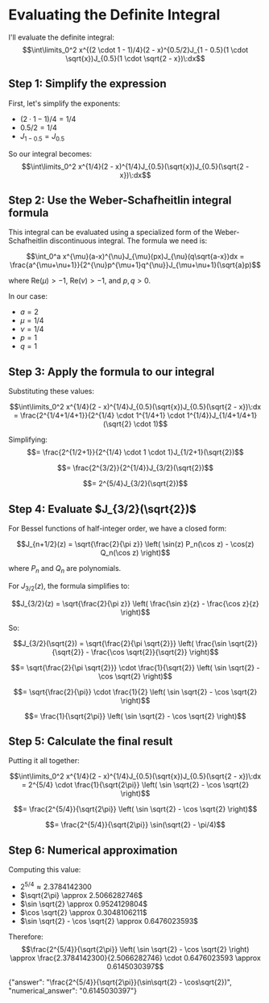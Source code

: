 # Evaluating the Definite Integral

I'll evaluate the definite integral:
$$\int\limits_0^2 x^{(2 \cdot 1 - 1)/4}(2 - x)^{0.5/2}J_{1 - 0.5}(1 \cdot \sqrt{x})J_{0.5}(1 \cdot \sqrt{2 - x})\:dx$$

## Step 1: Simplify the expression

First, let's simplify the exponents:
- $(2 \cdot 1 - 1)/4 = 1/4$
- $0.5/2 = 1/4$
- $J_{1 - 0.5} = J_{0.5}$

So our integral becomes:
$$\int\limits_0^2 x^{1/4}(2 - x)^{1/4}J_{0.5}(\sqrt{x})J_{0.5}(\sqrt{2 - x})\:dx$$

## Step 2: Use the Weber-Schafheitlin integral formula

This integral can be evaluated using a specialized form of the Weber-Schafheitlin discontinuous integral. The formula we need is:

$$\int_0^a x^{\mu}(a-x)^{\nu}J_{\mu}(px)J_{\nu}(q\sqrt{a-x})dx = \frac{a^{\mu+\nu+1}}{2^{\nu}p^{\mu+1}q^{\nu}}J_{\mu+\nu+1}(\sqrt{a}p)$$

where $\text{Re}(\mu) > -1$, $\text{Re}(\nu) > -1$, and $p,q > 0$.

In our case:
- $a = 2$
- $\mu = 1/4$
- $\nu = 1/4$
- $p = 1$
- $q = 1$

## Step 3: Apply the formula to our integral

Substituting these values:

$$\int\limits_0^2 x^{1/4}(2 - x)^{1/4}J_{0.5}(\sqrt{x})J_{0.5}(\sqrt{2 - x})\:dx = \frac{2^{1/4+1/4+1}}{2^{1/4} \cdot 1^{1/4+1} \cdot 1^{1/4}}J_{1/4+1/4+1}(\sqrt{2} \cdot 1)$$

Simplifying:
$$= \frac{2^{1/2+1}}{2^{1/4} \cdot 1 \cdot 1}J_{1/2+1}(\sqrt{2})$$

$$= \frac{2^{3/2}}{2^{1/4}}J_{3/2}(\sqrt{2})$$

$$= 2^{5/4}J_{3/2}(\sqrt{2})$$

## Step 4: Evaluate $J_{3/2}(\sqrt{2})$

For Bessel functions of half-integer order, we have a closed form:

$$J_{n+1/2}(z) = \sqrt{\frac{2}{\pi z}} \left( \sin(z) P_n(\cos z) - \cos(z) Q_n(\cos z) \right)$$

where $P_n$ and $Q_n$ are polynomials.

For $J_{3/2}(z)$, the formula simplifies to:

$$J_{3/2}(z) = \sqrt{\frac{2}{\pi z}} \left( \frac{\sin z}{z} - \frac{\cos z}{z} \right)$$

So:

$$J_{3/2}(\sqrt{2}) = \sqrt{\frac{2}{\pi \sqrt{2}}} \left( \frac{\sin \sqrt{2}}{\sqrt{2}} - \frac{\cos \sqrt{2}}{\sqrt{2}} \right)$$

$$= \sqrt{\frac{2}{\pi \sqrt{2}}} \cdot \frac{1}{\sqrt{2}} \left( \sin \sqrt{2} - \cos \sqrt{2} \right)$$

$$= \sqrt{\frac{2}{\pi}} \cdot \frac{1}{2} \left( \sin \sqrt{2} - \cos \sqrt{2} \right)$$

$$= \frac{1}{\sqrt{2\pi}} \left( \sin \sqrt{2} - \cos \sqrt{2} \right)$$

## Step 5: Calculate the final result

Putting it all together:

$$\int\limits_0^2 x^{1/4}(2 - x)^{1/4}J_{0.5}(\sqrt{x})J_{0.5}(\sqrt{2 - x})\:dx = 2^{5/4} \cdot \frac{1}{\sqrt{2\pi}} \left( \sin \sqrt{2} - \cos \sqrt{2} \right)$$

$$= \frac{2^{5/4}}{\sqrt{2\pi}} \left( \sin \sqrt{2} - \cos \sqrt{2} \right)$$

$$= \frac{2^{5/4}}{\sqrt{2\pi}} \sin(\sqrt{2} - \pi/4)$$

## Step 6: Numerical approximation

Computing this value:
- $2^{5/4} \approx 2.3784142300$
- $\sqrt{2\pi} \approx 2.5066282746$
- $\sin \sqrt{2} \approx 0.9524129804$
- $\cos \sqrt{2} \approx 0.3048106211$
- $\sin \sqrt{2} - \cos \sqrt{2} \approx 0.6476023593$

Therefore:
$$\frac{2^{5/4}}{\sqrt{2\pi}} \left( \sin \sqrt{2} - \cos \sqrt{2} \right) \approx \frac{2.3784142300}{2.5066282746} \cdot 0.6476023593 \approx 0.6145030397$$

{"answer": "\\frac{2^{5/4}}{\\sqrt{2\\pi}}(\\sin\\sqrt{2} - \\cos\\sqrt{2})", "numerical_answer": "0.6145030397"}
